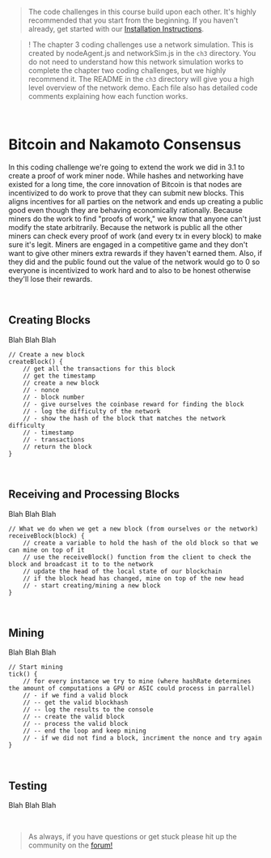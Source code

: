 > The code challenges in this course build upon each other. It's highly recommended that you start from the beginning. If you haven't already, get started with our [Installation Instructions](https://www.burrrata.ch/ces-website/docs/en/sync/dev-env-setup).

> ! The chapter 3 coding challenges use a network simulation. This is created by nodeAgent.js and networkSim.js in the `ch3` directory. You do not need to understand how this network simulation works to complete the chapter two coding challenges, but we highly recommend it. The README in the `ch3` directory will give you a high level overview of the network demo. Each file also has detailed code comments explaining how each function works.

<br />

# Bitcoin and Nakamoto Consensus

In this coding challenge we're going to extend the work we did in 3.1 to create a proof of work miner node. While hashes and networking have existed for a long time, the core innovation of Bitcoin is that nodes are incentivized to do work to prove that they can submit new blocks. This aligns incentives for all parties on the network and ends up creating a public good even though they are behaving economically rationally. Because miners do the work to find "proofs of work," we know that anyone can't just modify the state arbitrarily. Because the network is public all the other miners can check every proof of work (and every tx in every block) to make sure it's legit. Miners are engaged in a competitive game and they don't want to give other miners extra rewards if they haven't earned them. Also, if they did and the public found out the value of the network would go to 0 so everyone is incentivized to work hard and to also to be honest otherwise they'll lose their rewards.

<br />

## Creating Blocks

Blah Blah Blah
```
// Create a new block
createBlock() {
	// get all the transactions for this block
	// get the timestamp
	// create a new block
	// - nonce
	// - block number
	// - give ourselves the coinbase reward for finding the block
	// - log the difficulty of the network
	// - show the hash of the block that matches the network difficulty
	// - timestamp
	// - transactions
	// return the block
}
```

<br />

## Receiving and Processing Blocks

Blah Blah Blah
```
// What we do when we get a new block (from ourselves or the network)
receiveBlock(block) {
	// create a variable to hold the hash of the old block so that we can mine on top of it
	// use the receiveBlock() function from the client to check the block and broadcast it to to the network
	// update the head of the local state of our blockchain
	// if the block head has changed, mine on top of the new head
	// - start creating/mining a new block
}
```

<br />

## Mining

Blah Blah Blah
```
// Start mining
tick() {
	// for every instance we try to mine (where hashRate determines the amount of computations a GPU or ASIC could process in parrallel)
	// - if we find a valid block
	// -- get the valid blockhash
	// -- log the results to the console
	// -- create the valid block
	// -- process the valid block
	// -- end the loop and keep mining
	// - if we did not find a block, incriment the nonce and try again
}
```

<br />

## Testing

Blah Blah Blah

<br />

> As always, if you have questions or get stuck please hit up the community on the [forum!](https://forum.cryptoeconomics.study)
